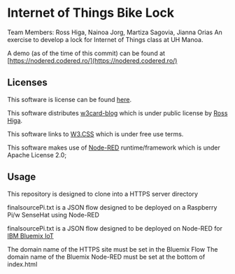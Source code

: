 # Internet of Things Bike Lock
Team Members: Ross Higa, Nainoa Jorg, Martiza Sagovia, Jianna Orias
An exercise to develop a lock for Internet of Things class at UH Manoa.

A demo (as of the time of this commit) can be found at [https://nodered.codered.ro/](https://nodered.codered.ro/)

## Licenses
This software is license can be found [here](https://github.com/rosshiga/EE491_IoT/blob/master/LICENSE).

This software distributes [w3card-blog](https://github.com/rosshiga/w3card-blog) which is under public license by [Ross Higa](https://github.com/rosshiga).

This software links to [W3.CSS](https://www.w3schools.com/w3css/w3css_downloads.asp) which is under free use terms.

This software makes use of [Node-RED](https://nodered.org/) runtime/framework which is under Apache License 2.0;




## Usage
This repository is designed to clone into a HTTPS server directory

finalsourcePi.txt is a JSON flow designed to be deployed on a Raspberry Pi/w SenseHat using Node-RED

finalsourcePi.txt is a JSON flow designed to be deployed on Node-RED for [IBM Bluemix IoT](https://www.ibm.com/cloud/internet-of-things)

The domain name of the HTTPS site must be set in the Bluemix Flow
The domain name of the Bluemix Node-RED must be set at the bottom of index.html

